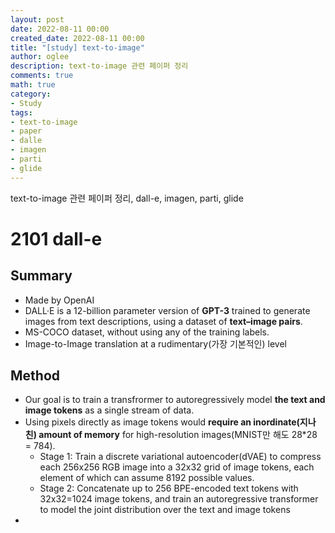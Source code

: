 ```yaml
---
layout: post
date: 2022-08-11 00:00
created_date: 2022-08-11 00:00
title: "[study] text-to-image"
author: oglee
description: text-to-image 관련 페이퍼 정리
comments: true
math: true
category:
- Study
tags:
- text-to-image
- paper
- dalle
- imagen
- parti
- glide
---
```


text-to-image 관련 페이퍼 정리, dall-e, imagen, parti, glide
<!--more-->

# 2101 dall-e
## Summary
- Made by OpenAI
- DALL·E is a 12-billion parameter version of **GPT-3** trained to generate images from text descriptions, using a dataset of **text–image pairs**.
- MS-COCO dataset, without using any of the training labels.
- Image-to-Image translation at a rudimentary(가장 기본적인) level

## Method
- Our goal is to train a transfrormer to autoregressively model **the text and image tokens** as a single stream of data.
- Using pixels directly as image tokens would **require an inordinate(지나친) amount of memory** for high-resolution images(MNIST만 해도 28*28 = 784).
  - Stage 1: Train a discrete variational autoencoder(dVAE) to compress each 256x256 RGB image into a 32x32 grid of image tokens, each element of which can assume 8192 possible values.
  - Stage 2: Concatenate up to 256 BPE-encoded text tokens with 32x32=1024 image tokens, and train an autoregressive transformer to model the joint distribution over the text and image tokens
- 
